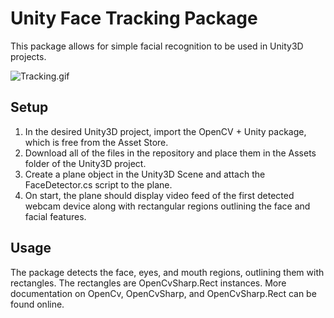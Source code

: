 # Unity Face Tracking Package

This package allows for simple facial recognition to be used in Unity3D projects.

![Tracking.gif](Unity%20Face%20Tracking%20Package%207ad7cda6a3bb4560920f95f524815b9b/Tracking.gif)

## Setup

1. In the desired Unity3D project, import the OpenCV + Unity package, which is free from the Asset Store.
2. Download all of the files in the repository and place them in the Assets folder of the Unity3D project.
3. Create a plane object in the Unity3D Scene and attach the FaceDetector.cs script to the plane.
4. On start, the plane should display video feed of the first detected webcam device along with rectangular regions outlining the face and facial features.

## Usage

The package detects the face, eyes, and mouth regions, outlining them with rectangles. The rectangles are OpenCvSharp.Rect instances. More documentation on OpenCv, OpenCvSharp, and OpenCvSharp.Rect can be found online.

